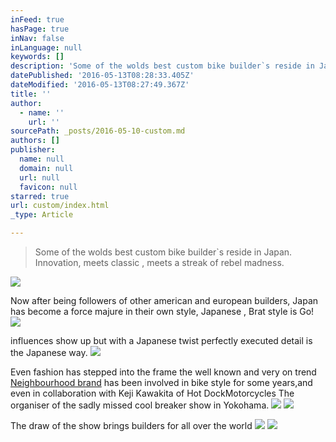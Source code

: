 ```yaml
---
inFeed: true
hasPage: true
inNav: false
inLanguage: null
keywords: []
description: 'Some of the wolds best custom bike builder`s reside in Japan. Innovation, meets classic , meets a streak of rebel madness.'
datePublished: '2016-05-13T08:28:33.405Z'
dateModified: '2016-05-13T08:27:49.367Z'
title: ''
author:
  - name: ''
    url: ''
sourcePath: _posts/2016-05-10-custom.md
authors: []
publisher:
  name: null
  domain: null
  url: null
  favicon: null
starred: true
url: custom/index.html
_type: Article

---
```

> Some of the wolds best custom bike builder\`s reside in Japan. Innovation, meets classic , meets a streak of rebel madness.

![](https://the-grid-user-content.s3-us-west-2.amazonaws.com/0a87ecf6-e1f0-44df-bf78-836719867ae1.jpg)

Now after being followers of other american and european builders, Japan has become a force majure in their own style, Japanese , Brat style is Go!
![](https://the-grid-user-content.s3-us-west-2.amazonaws.com/83b646e4-b690-4a9e-a776-565aa8aeb70d.jpg)

influences show up but with a Japanese twist perfectly executed detail is the Japanese way.
![](https://the-grid-user-content.s3-us-west-2.amazonaws.com/2552eef4-97bf-4085-a31c-b29af9ce06a5.jpg)

Even fashion has stepped into the frame the well known and very on trend [Neighbourhood brand][0] has been involved in bike style for some years,and even in collaboration with Keji Kawakita of Hot DockMotorcycles The organiser of the sadly missed cool breaker show in Yokohama.
![](https://the-grid-user-content.s3-us-west-2.amazonaws.com/28fe8a4b-ad3f-4ae6-887a-e17e0b9fd97b.jpg)
![](https://the-grid-user-content.s3-us-west-2.amazonaws.com/98d4a9b9-1dfb-4728-b8b3-e34345ce4363.jpg)

The draw of the show brings builders for all over the world ![](https://the-grid-user-content.s3-us-west-2.amazonaws.com/debc6589-00de-4b73-acd7-8de0061b2ed3.jpg)
![](https://the-grid-user-content.s3-us-west-2.amazonaws.com/5975e7d2-4c7f-4dcb-b41c-f1cdeec87348.jpg)

[0]: http://www.neighborhood.jp/